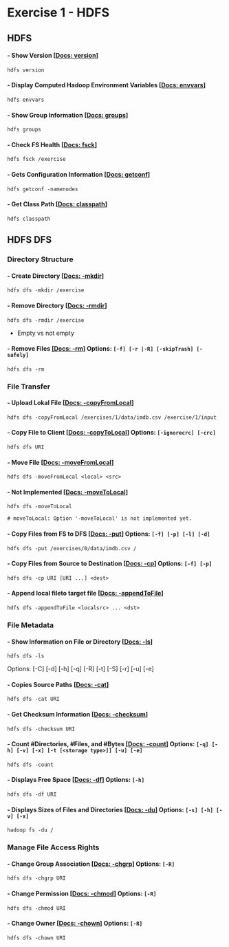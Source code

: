 # Exercise 1 - HDFS



## **HDFS**

#### - Show Version [[Docs: version](https://hadoop.apache.org/docs/r3.2.1/hadoop-project-dist/hadoop-hdfs/HDFSCommands.html#version)]
```
hdfs version
```

#### - Display Computed Hadoop Environment Variables [[Docs: envvars](https://hadoop.apache.org/docs/r3.2.1/hadoop-project-dist/hadoop-hdfs/HDFSCommands.html#envvars)]
```
hdfs envvars
```

#### - Show Group Information [[Docs: groups](https://hadoop.apache.org/docs/r3.2.1/hadoop-project-dist/hadoop-hdfs/HDFSCommands.html#groups)]
```
hdfs groups
```

#### - Check FS Health [[Docs: fsck](https://hadoop.apache.org/docs/r3.2.1/hadoop-project-dist/hadoop-hdfs/HDFSCommands.html#fsck)]
```
hdfs fsck /exercise
```

#### - Gets Configuration Information [[Docs: getconf](https://hadoop.apache.org/docs/r3.2.1/hadoop-project-dist/hadoop-hdfs/HDFSCommands.html#getconf)]
```
hdfs getconf -namenodes
```

#### - Get Class Path [[Docs: classpath](https://hadoop.apache.org/docs/r3.2.1/hadoop-project-dist/hadoop-hdfs/HDFSCommands.html#classpath)]
```
hdfs classpath
```




## **HDFS DFS**

### **Directory Structure**

#### - Create Directory [[Docs: -mkdir](https://hadoop.apache.org/docs/r3.2.1/hadoop-project-dist/hadoop-common/FileSystemShell.html#mkdir)]
```
hdfs dfs -mkdir /exercise
```


#### - Remove Directory [[Docs: -rmdir](https://hadoop.apache.org/docs/r3.2.1/hadoop-project-dist/hadoop-common/FileSystemShell.html#rmdir)]
```
hdfs dfs -rmdir /exercise
```
- Empty vs not empty


#### - Remove Files [[Docs: -rm]](https://hadoop.apache.org/docs/r3.2.1/hadoop-project-dist/hadoop-common/FileSystemShell.html#rm) Options: `[-f] [-r |-R] [-skipTrash] [-safely]`
```
hdfs dfs -rm
```



### **File Transfer**

#### - Upload Lokal File [[Docs: -copyFromLocal](https://hadoop.apache.org/docs/r3.2.1/hadoop-project-dist/hadoop-common/FileSystemShell.html#copyFromLocal)]
```
hdfs dfs -copyFromLocal /exercises/1/data/imdb.csv /exercise/1/input
```

#### - Copy File to Client [[Docs: -copyToLocal](https://hadoop.apache.org/docs/r3.2.1/hadoop-project-dist/hadoop-common/FileSystemShell.html#copyToLocal)] Options: `[-ignorecrc] [-crc]`
```
hdfs dfs URI
```


#### - Move File [[Docs: -moveFromLocal](https://hadoop.apache.org/docs/r3.2.1/hadoop-project-dist/hadoop-common/FileSystemShell.html#moveFromLocal)]
```
hdfs dfs -moveFromLocal <local> <src>
```


#### - Not Implemented [[Docs: -moveToLocal](https://hadoop.apache.org/docs/r3.2.1/hadoop-project-dist/hadoop-common/FileSystemShell.html#moveToLocal)]
```
hdfs dfs -moveToLocal

# moveToLocal: Option '-moveToLocal' is not implemented yet.
```


#### - Copy Files from FS to DFS [[Docs: -put](https://hadoop.apache.org/docs/r3.2.1/hadoop-project-dist/hadoop-common/FileSystemShell.html#put)] Options: `[-f] [-p] [-l] [-d]`
```
hdfs dfs -put /exercises/0/data/imdb.csv /
```


#### - Copy Files from Source to Destination [[Docs: -cp](https://hadoop.apache.org/docs/r3.2.1/hadoop-project-dist/hadoop-common/FileSystemShell.html#cp)] Options: `[-f] [-p]`
```
hdfs dfs -cp URI [URI ...] <dest>
```


#### - Append local fileto target file [[Docs: -appendToFile](https://hadoop.apache.org/docs/r3.2.1/hadoop-project-dist/hadoop-common/FileSystemShell.html#appendToFile)]
```
hdfs dfs -appendToFile <localsrc> ... <dst>
```


### **File Metadata**
#### - Show Information on File or Directory [[Docs: -ls](https://hadoop.apache.org/docs/r3.2.1/hadoop-project-dist/hadoop-common/FileSystemShell.html#ls)]
```
hdfs dfs -ls
```
Options: [-C] [-d] [-h] [-q] [-R] [-t] [-S] [-r] [-u] [-e]


#### - Copies Source Paths [[Docs: -cat](https://hadoop.apache.org/docs/r3.2.1/hadoop-project-dist/hadoop-common/FileSystemShell.html#cat)]
```
hdfs dfs -cat URI
```


#### - Get Checksum Information [[Docs: -checksum](https://hadoop.apache.org/docs/r3.2.1/hadoop-project-dist/hadoop-common/FileSystemShell.html#checksum)]
```
hdfs dfs -checksum URI
```


#### - Count #Directories, #Files, and #Bytes [[Docs: -count]()] Options: `[-q] [-h] [-v] [-x] [-t [<storage type>]] [-u] [-e]`
```
hdfs dfs -count 
```


#### - Displays Free Space [[Docs: -df](https://hadoop.apache.org/docs/r3.2.1/hadoop-project-dist/hadoop-common/FileSystemShell.html#df)] Options: `[-h]`
```
hdfs dfs -df URI
```


#### - Displays Sizes of Files and Directories [[Docs: -du]()] Options: `[-s] [-h] [-v] [-x]`
```
hadoop fs -du /
```



### **Manage File Access Rights**

#### - Change Group Association [[Docs: -chgrp](https://hadoop.apache.org/docs/r3.2.1/hadoop-project-dist/hadoop-common/FileSystemShell.html#chgrp)] Options: `[-R]`
```
hdfs dfs -chgrp URI
```


#### - Change Permission [[Docs: -chmod](https://hadoop.apache.org/docs/r3.2.1/hadoop-project-dist/hadoop-common/FileSystemShell.html#chmod)] Options: `[-R]`
```
hdfs dfs -chmod URI
```


#### - Change Owner [[Docs: -chown](https://hadoop.apache.org/docs/r3.2.1/hadoop-project-dist/hadoop-common/FileSystemShell.html#chmod)] Options: `[-R]`
```
hdfs dfs -chown URI
```
